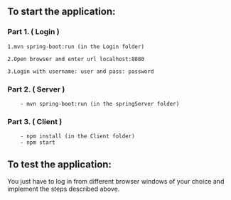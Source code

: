 To start the application:
-----------------------------------------------

### Part 1. ( Login )

    1.mvn spring-boot:run (in the Login folder)

    2.Open browser and enter url localhost:8080

    3.Login with username: user and pass: password

### Part 2. ( Server )
        - mvn spring-boot:run (in the springServer folder)
    
### Part 3. ( Client )
        - npm install (in the Client folder)
        - npm start

To test the application:
-----------------------------------------------

You just have to log in from different browser windows 
of your choice and implement the steps described above.



